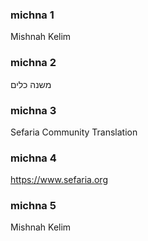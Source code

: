 
### michna 1
Mishnah Kelim

### michna 2
משנה כלים

### michna 3
Sefaria Community Translation

### michna 4
https://www.sefaria.org

### michna 5
Mishnah Kelim
